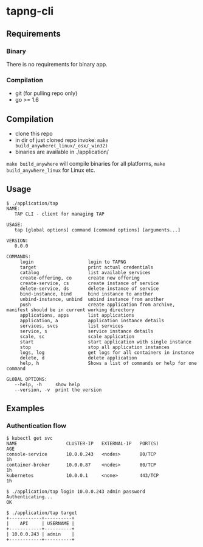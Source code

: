 # tapng-cli

## Requirements

### Binary
There is no requirements for binary app.

### Compilation
* git (for pulling repo only) 
* go >= 1.6

## Compilation
* clone this repo
* in dir of just cloned repo invoke: `make build_anywhere(_linux/_osx/_win32)`
* binaries are available in ./application/

`make build_anywhere` will compile binaries for all platforms, `make build_anywhere_linux` for Linux etc.


## Usage
```
$ ./application/tap
NAME:
   TAP CLI - client for managing TAP

USAGE:
   tap [global options] command [command options] [arguments...]

VERSION:
   0.0.0

COMMANDS:
     login                    login to TAPNG
     target                   print actual credentials
     catalog                  list available services
     create-offering, co      create new offering
     create-service, cs       create instance of service
     delete-service, ds       delete instance of service
     bind-instance, bind      bind instance to another
     unbind-instance, unbind  unbind instance from another
     push                     create application from archive, manifest should be in current working directory
     applications, apps       list applications
     application, a           application instance details
     services, svcs           list services
     service, s               service instance details
     scale, sc                scale application
     start                    start application with single instance
     stop                     stop all application instances
     logs, log                get logs for all containers in instance
     delete, d                delete application
     help, h                  Shows a list of commands or help for one command

GLOBAL OPTIONS:
   --help, -h     show help
   --version, -v  print the version
```

## Examples

### Authentication flow
```
$ kubectl get svc
NAME                  CLUSTER-IP   EXTERNAL-IP   PORT(S)                              AGE
console-service       10.0.0.243   <nodes>       80/TCP                               1h
container-broker      10.0.0.87    <nodes>       80/TCP                               1h
kubernetes            10.0.0.1     <none>        443/TCP                              1h

$ ./application/tap login 10.0.0.243 admin password
Authenticating...
OK

$ ./application/tap target
+------------+----------+
|    API     | USERNAME |
+------------+----------+
| 10.0.0.243 | admin    |
+------------+----------+

```
